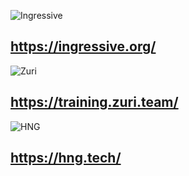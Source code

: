 ![Ingressive]("./i4g.png/")
## https://ingressive.org/

![Zuri]("./zuri.png")
## https://training.zuri.team/

![HNG]("./hng.png")
## https://hng.tech/

